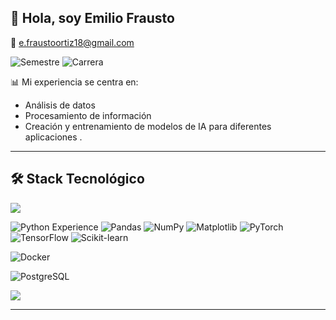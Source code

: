 ## 🤖 Hola, soy Emilio Frausto 
📧 [e.fraustoortiz18@gmail.com](mailto:e.fraustoortiz18@gmail.com)  



![Semestre](https://img.shields.io/badge/Semestre-5%20de%208-blue)
![Carrera](https://img.shields.io/badge/Carrera-Ing.%20IA-red)

📊 Mi experiencia se centra en:  
- Análisis de datos  
- Procesamiento de información  
- Creación y entrenamiento de modelos de IA para diferentes aplicaciones  .

---

## 🛠️ Stack Tecnológico
<img src="https://raw.githubusercontent.com/andreasbm/readme/master/assets/lines/colored.png" />

![Python Experience](https://img.shields.io/badge/Python-3%20años%20de%20experiencia-blue?logo=python)
![Pandas](https://img.shields.io/badge/Pandas-150458?logo=pandas&logoColor=white)
![NumPy](https://img.shields.io/badge/NumPy-013243?logo=numpy&logoColor=white)
![Matplotlib](https://img.shields.io/badge/Matplotlib-11557c?logo=plotly&logoColor=white)
![PyTorch](https://img.shields.io/badge/PyTorch-EE4C2C?logo=pytorch&logoColor=white)
![TensorFlow](https://img.shields.io/badge/TensorFlow-FF6F00?logo=tensorflow&logoColor=white)
![Scikit-learn](https://img.shields.io/badge/Scikit--learn-F7931E?logo=scikitlearn&logoColor=white)



![Docker](https://img.shields.io/badge/Docker-2496ED?logo=docker&logoColor=white)

![PostgreSQL](https://img.shields.io/badge/PostgreSQL-336791?logo=postgresql&logoColor=white)


<img src="https://raw.githubusercontent.com/andreasbm/readme/master/assets/lines/colored.png" />

---

